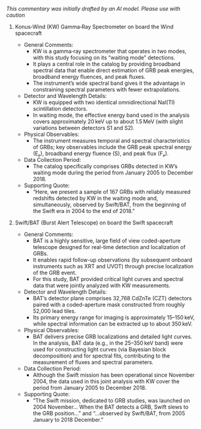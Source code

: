 _This commentary was initially drafted by an AI model. Please use with caution_

1. Konus‐Wind (KW) Gamma‐Ray Spectrometer on board the Wind spacecraft  
   - General Comments:  
     - KW is a gamma‐ray spectrometer that operates in two modes, with this study focusing on its “waiting mode” detections.  
     - It plays a central role in the catalog by providing broadband spectral data that enable direct estimation of GRB peak energies, broadband energy fluences, and peak fluxes.  
     - The instrument’s wide spectral band gives it the advantage in constraining spectral parameters with fewer extrapolations.  
   - Detector and Wavelength Details:  
     - KW is equipped with two identical omnidirectional NaI(Tl) scintillation detectors.  
     - In waiting mode, the effective energy band used in the analysis covers approximately 20 keV up to about 1.5 MeV (with slight variations between detectors S1 and S2).  
   - Physical Observables:  
     - The instrument measures temporal and spectral characteristics of GRBs; key observables include the GRB peak spectral energy (Eₚ), broadband energy fluence (S), and peak flux (Fₚ).  
   - Data Collection Period:  
     - The catalog specifically comprises GRBs detected in KW’s waiting mode during the period from January 2005 to December 2018.  
   - Supporting Quote:  
     - “Here, we present a sample of 167 GRBs with reliably measured redshifts detected by KW in the waiting mode and, simultaneously, observed by Swift/BAT, from the beginning of the Swift era in 2004 to the end of 2018.”  

2. Swift/BAT (Burst Alert Telescope) on board the Swift spacecraft  
   - General Comments:  
     - BAT is a highly sensitive, large field of view coded-aperture telescope designed for real-time detection and localization of GRBs.  
     - It enables rapid follow-up observations (by subsequent onboard instruments such as XRT and UVOT) through precise localization of the GRB event.  
     - For this study, BAT provided critical light curves and spectral data that were jointly analyzed with KW measurements.  
   - Detector and Wavelength Details:  
     - BAT’s detector plane comprises 32,768 CdZnTe (CZT) detectors paired with a coded-aperture mask constructed from roughly 52,000 lead tiles.  
     - Its primary energy range for imaging is approximately 15–150 keV, while spectral information can be extracted up to about 350 keV.  
   - Physical Observables:  
     - BAT delivers precise GRB localizations and detailed light curves. In the analysis, BAT data (e.g., in the 25–350 keV band) were used for constructing light curves (via Bayesian block decomposition) and for spectral fits, contributing to the measurement of fluxes and spectral parameters.  
   - Data Collection Period:  
     - Although the Swift mission has been operational since November 2004, the data used in this joint analysis with KW cover the period from January 2005 to December 2018.  
   - Supporting Quote:  
     - “The Swift mission, dedicated to GRB studies, was launched on 2004 November… When the BAT detects a GRB, Swift slews to the GRB position…” and “...observed by Swift/BAT, from 2005 January to 2018 December.”
